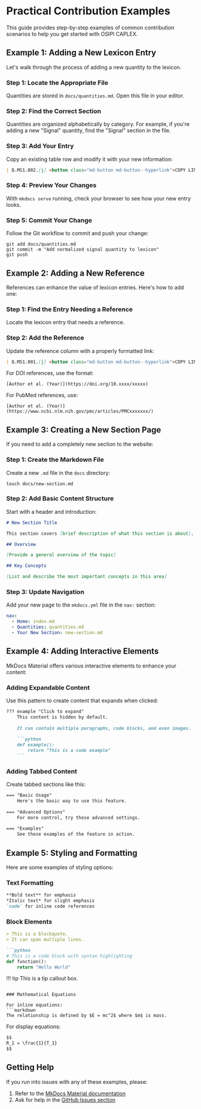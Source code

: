 # Practical Contribution Examples

This guide provides step-by-step examples of common contribution scenarios to help you get started with OSIPI CAPLEX.

## Example 1: Adding a New Lexicon Entry

Let's walk through the process of adding a new quantity to the lexicon.

### Step 1: Locate the Appropriate File

Quantities are stored in `docs/quantities.md`. Open this file in your editor.

### Step 2: Find the Correct Section

Quantities are organized alphabetically by category. For example, if you're adding a new "Signal" quantity, find the "Signal" section in the file.

### Step 3: Add Your Entry

Copy an existing table row and modify it with your new information:

```markdown
| Q.MS1.002.[j] <button class="md-button md-button--hyperlink">COPY LINK</button> | <a id="Snorm"></a> Normalized Signal | -- | *S<sub>norm,j</sub>* | The MR signal in compartment *j* normalized to a reference value. | a.u. | -- |
```

### Step 4: Preview Your Changes

With `mkdocs serve` running, check your browser to see how your new entry looks.

### Step 5: Commit Your Change

Follow the Git workflow to commit and push your change:

```
git add docs/quantities.md
git commit -m "Add normalized signal quantity to lexicon"
git push
```

## Example 2: Adding a New Reference

References can enhance the value of lexicon entries. Here's how to add one:

### Step 1: Find the Entry Needing a Reference

Locate the lexicon entry that needs a reference.

### Step 2: Add the Reference

Update the reference column with a properly formatted link:

```markdown
| Q.MS1.001.[j] <button class="md-button md-button--hyperlink">COPY LINK</button> | <a id="S"></a> Signal | -- | *S<sub>j</sub>* | The MR signal (magnitude, phase or complex depending on context) in compartment *j*. | a.u. | [Bernstein et al. (2004)](https://doi.org/10.1016/B978-0-12-092861-3.X5000-6) |
```

For DOI references, use the format:
```
[Author et al. (Year)](https://doi.org/10.xxxx/xxxxx)
```

For PubMed references, use:
```
[Author et al. (Year)](https://www.ncbi.nlm.nih.gov/pmc/articles/PMCxxxxxxx/)
```

## Example 3: Creating a New Section Page

If you need to add a completely new section to the website:

### Step 1: Create the Markdown File

Create a new `.md` file in the `docs` directory:

```
touch docs/new-section.md
```

### Step 2: Add Basic Content Structure

Start with a header and introduction:

```markdown
# New Section Title

This section covers [brief description of what this section is about].

## Overview

[Provide a general overview of the topic]

## Key Concepts

[List and describe the most important concepts in this area]
```

### Step 3: Update Navigation

Add your new page to the `mkdocs.yml` file in the `nav:` section:

```yaml
nav:
  - Home: index.md
  - Quantities: quantities.md
  - Your New Section: new-section.md
```

## Example 4: Adding Interactive Elements

MkDocs Material offers various interactive elements to enhance your content:

### Adding Expandable Content

Use this pattern to create content that expands when clicked:

```markdown
??? example "Click to expand"
    This content is hidden by default.
    
    It can contain multiple paragraphs, code blocks, and even images.
    
    ```python
    def example():
        return "This is a code example"
    ```
```

### Adding Tabbed Content

Create tabbed sections like this:

```markdown
=== "Basic Usage"
    Here's the basic way to use this feature.
    
=== "Advanced Options"
    For more control, try these advanced settings.
    
=== "Examples"
    See these examples of the feature in action.
```

## Example 5: Styling and Formatting

Here are some examples of styling options:

### Text Formatting

```markdown
**Bold text** for emphasis
*Italic text* for slight emphasis
`code` for inline code references
```

### Block Elements

```markdown
> This is a blockquote.
> It can span multiple lines.

```python
# This is a code block with syntax highlighting
def function():
    return "Hello World"
```

!!! tip
    This is a tip callout box.
```

### Mathematical Equations

For inline equations:
```markdown
The relationship is defined by $E = mc^2$ where $m$ is mass.
```

For display equations:
```markdown
$$
R_1 = \frac{1}{T_1}
$$
```

## Getting Help

If you run into issues with any of these examples, please:

1. Refer to the [MkDocs Material documentation](https://squidfunk.github.io/mkdocs-material/reference/)
2. Ask for help in the [GitHub Issues section](https://github.com/OSIPI/OSIPI_CAPLEX/issues)
